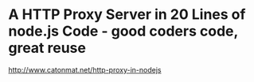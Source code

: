 <!--
id: 2968412723
link: http://kevinisom.info/post/2968412723/a-http-proxy-server-in-20-lines-of-node-js-code-good
slug: a-http-proxy-server-in-20-lines-of-node-js-code-good
date: Fri Jan 28 2011 14:53:53 GMT+1300 (NZDT)
raw: {"blog_name":"kevinisom","id":2968412723,"post_url":"http://kevinisom.info/post/2968412723/a-http-proxy-server-in-20-lines-of-node-js-code-good","slug":"a-http-proxy-server-in-20-lines-of-node-js-code-good","type":"link","date":"2011-01-28 01:53:53 GMT","timestamp":1296179633,"state":"published","format":"html","reblog_key":"wdKp2NmQ","tags":[],"short_url":"http://tmblr.co/Zw68Yy2mxc8p","highlighted":[],"feed_item":"http://www.catonmat.net/http-proxy-in-nodejs","from_feed_id":"650234","note_count":0,"title":"A HTTP Proxy Server in 20 Lines of node.js Code - good coders code, great reuse","url":"http://www.catonmat.net/http-proxy-in-nodejs","description":""}
publish: 2011-01-028
tags: 
title: A HTTP Proxy Server in 20 Lines of node.js Code - good coders code, great reuse
-->


A HTTP Proxy Server in 20 Lines of node.js Code - good coders code, great reuse
===============================================================================

<http://www.catonmat.net/http-proxy-in-nodejs>

